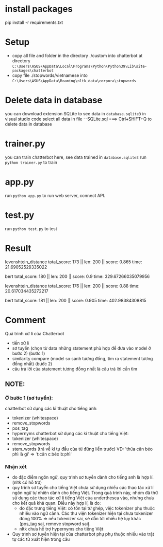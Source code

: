 # install packages
pip install -r requirements.txt
# Setup
- copy all file and folder in the directory ./custom into chatterbot at directory
`C:\Users\ASUS\AppData\Local\Programs\Python\Python39\Lib\site-packages\chatterbot`
- copy file ./stopwords/vietnamese into 
`C:\Users\ASUS\AppData\Roaming\nltk_data\corpora\stopwords`
# Delete data in database
you can download extension SQLite to see data in `database.sqlite3` in visual studio code
select all data in file --SQLite.sql ===> Ctrl+SHIFT+Q to delete data in database

# trainer.py
you can train chatterbot here, see data trained in `database.sqlite3`
run `python trainer.py` to train

# app.py
run `python app.py` to run web server, connect API.

# test.py
run `python test.py` to test

# Result
<!-- DEFAULT -->
levenshtein_distance
total_score: 173 || len: 200 || score: 0.865
time: 21.69052529335022

bert
total_score: 180 || len: 200 || score: 0.9
time: 329.67266035079956

<!-- VIETNAMESE CUSTOM 1 (POSTAG DEFAULT + VIETNAMESE TOKEN) -->

levenshtein_distance
total_score: 176 || len: 200 || score: 0.88
time: 20.617034435272217

bert
total_score: 181 || len: 200 || score: 0.905
time: 402.98384308815

# Comment
Quá trình xử lí của Chatterbot

- tiền xử lí
- sơ tuyển (chọn từ data những statement phù hợp để đưa vào model ở bước 2) (bước 1)
- similarity compare (model so sánh tương đồng, tìm ra statement tương đồng nhất) (bước 2)
- câu trả lời của statement tương đồng nhất là câu trả lời cần tìm

## NOTE: 
### Ở bước 1 (sơ tuyển):
chatterbot sử dụng các kĩ thuật cho tiếng anh: 
- tokenizer (whitespace)
- remove_stopwords 
- pos_tag
- hypernyms
chatterbot sử dụng các kĩ thuật cho tiếng Việt:
- tokenizer (whitespace)
- remove_stopwords
- stem_words (trả về kí tự đầu của từ đứng liền trước)
VD: 'thừa cân béo phì là gì' => 't:cân c:béo b:phì'   
### Nhận xét
- do đặc điểm ngôn ngữ, quy trình sơ tuyển dành cho tiếng anh là hợp lí. (nltk có hỗ trợ)
- quy trình sơ tuyển cho tiếng Việt chưa sử dụng nhiều các thao tác xử lí ngôn ngữ tự nhiên dành cho tiếng Việt. Trong quá trình này, nhóm đã thử sử dụng các thao tác xử lí tiếng Việt của underthesea vào, nhưng chưa cho kết quả khả quan. Điều này hợp lí, là do:
    + do đặc trưng tiếng Việt: có tồn tại từ ghép, việc tokenizer phụ thuộc nhiều vào ngữ cảnh. Các thư viện tokenizer hiện tại chưa tokenizer đúng 100% => nếu tokenizer sai, sẽ dẫn tới nhiều hệ lụy khác (pos_tag sai, remove stopword sai).
    + nltk chưa hỗ trợ hypernyms cho tiếng Việt
- Quy trình sơ tuyển hiện tại của chatterbot phụ phụ thuộc nhiều vào trật tự các từ xuất hiện trong câu